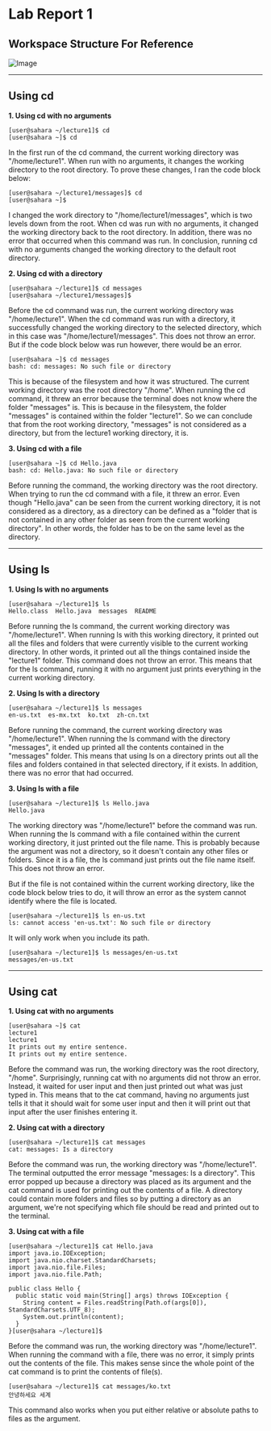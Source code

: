 # Lab Report 1
## Workspace Structure For Reference
![Image](https://i.imgur.com/qYmLMqx.png)

---
## Using cd
**1. Using cd with no arguments**
```
[user@sahara ~/lecture1]$ cd
[user@sahara ~]$ cd
```
In the first run of the cd command, the current working directory was "/home/lecture1". When run with no arguments, it changes the working directory to the root directory. To prove these changes, I ran the code block below: 
```
[user@sahara ~/lecture1/messages]$ cd
[user@sahara ~]$ 
```
I changed the work directory to "/home/lecture1/messages", which is two levels down from the root. When cd was run with no arguments, it changed the working directory back to the root directory. In addition, there was no error that occurred when this command was run. In conclusion, running cd with no arguments changed the working directory to the default root directory.

**2. Using cd with a directory**
```
[user@sahara ~/lecture1]$ cd messages
[user@sahara ~/lecture1/messages]$ 
```
Before the cd command was run, the current working directory was "/home/lecture1". When the cd command was run with a directory, it successfully changed the working directory to the selected directory, which in this case was "/home/lecture1/messages". This does not throw an error. But if the code block below was run however, there would be an error.
```
[user@sahara ~]$ cd messages
bash: cd: messages: No such file or directory
```
This is because of the filesystem and how it was structured. The current working directory was the root directory "/home". When running the cd command, it threw an error because the terminal does not know where the folder "messages" is. This is because in the filesystem, the folder "messages" is contained within the folder "lecture1". So we can conclude that from the root working directory, "messages" is not considered as a directory, but from the lecture1 working directory, it is.

**3. Using cd with a file**
```
[user@sahara ~]$ cd Hello.java
bash: cd: Hello.java: No such file or directory
```
Before running the command, the working directory was the root directory. When trying to run the cd command with a file, it threw an error. Even though "Hello.java" can be seen from the current working directory, it is not considered as a directory, as a directory can be defined as a "folder that is not contained in any other folder as seen from the current working directory". In other words, the folder has to be on the same level as the directory.

---
## Using ls
**1. Using ls with no arguments**
```
[user@sahara ~/lecture1]$ ls
Hello.class  Hello.java  messages  README
```
Before running the ls command, the current working directory was "/home/lecture1". When running ls with this working directory, it printed out all the files and folders that were currently visible to the current working directory. In other words, it printed out all the things contained inside the "lecture1" folder. This command does not throw an error. This means that for the ls command, running it with no argument just prints everything in the current working directory.

**2. Using ls with a directory**
```
[user@sahara ~/lecture1]$ ls messages
en-us.txt  es-mx.txt  ko.txt  zh-cn.txt
```
Before running the command, the current working directory was "/home/lecture1". When running the ls command with the directory "messages", it ended up printed all the contents contained in the "messages" folder. This means that using ls on a directory prints out all the files and folders contained in that selected directory, if it exists. In addition, there was no error that had occurred.

**3. Using ls with a file**
```
[user@sahara ~/lecture1]$ ls Hello.java
Hello.java
```
The working directory was "/home/lecture1" before the command was run. When running the ls command with a file contained within the current working directory, it just printed out the file name. This is probably because the argument was not a directory, so it doesn't contain any other files or folders. Since it is a file, the ls command just prints out the file name itself. This does not throw an error.

But if the file is not contained within the current working directory, like the code block below tries to do, it will throw an error as the system cannot identify where the file is located.
```
[user@sahara ~/lecture1]$ ls en-us.txt
ls: cannot access 'en-us.txt': No such file or directory
```
It will only work when you include its path.
```
[user@sahara ~/lecture1]$ ls messages/en-us.txt
messages/en-us.txt
```

---
## Using cat
**1. Using cat with no arguments**
```
[user@sahara ~]$ cat
lecture1
lecture1
It prints out my entire sentence.
It prints out my entire sentence.
```
Before the command was run, the working directory was the root directory, "/home". Surprisingly, running cat with no arguments did not throw an error. Instead, it waited for user input and then just printed out what was just typed in. This means that to the cat command, having no arguments just tells it that it should wait for some user input and then it will print out that input after the user finishes entering it.

**2. Using cat with a directory**
```
[user@sahara ~/lecture1]$ cat messages
cat: messages: Is a directory
```
Before the command was run, the working directory was "/home/lecture1". The terminal outputted the error message "messages: Is a directory". This error popped up because a directory was placed as its argument and the cat command is used for printing out the contents of a file. A directory could contain more folders and files so by putting a directory as an argument, we're not specifying which file should be read and printed out to the terminal.

**3. Using cat with a file**
```
[user@sahara ~/lecture1]$ cat Hello.java
import java.io.IOException;
import java.nio.charset.StandardCharsets;
import java.nio.file.Files;
import java.nio.file.Path;

public class Hello {
  public static void main(String[] args) throws IOException {
    String content = Files.readString(Path.of(args[0]), StandardCharsets.UTF_8);    
    System.out.println(content);
  }
}[user@sahara ~/lecture1]$ 
```
Before the command was run, the working directory was "/home/lecture1". When running the command with a file, there was no error, it simply prints out the contents of the file. This makes sense since the whole point of the cat command is to print the contents of file(s). 
```
[user@sahara ~/lecture1]$ cat messages/ko.txt
안녕하세요 세계
```
This command also works when you put either relative or absolute paths to files as the argument.
